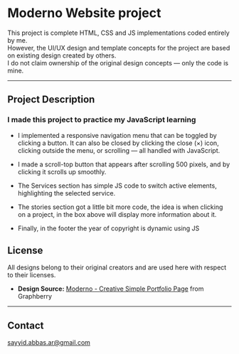 # Moderno Website project

This project is complete HTML, CSS and JS implementations coded entirely by me.  
However, the UI/UX design and template concepts for the project are based on existing design created by others.  
I do not claim ownership of the original design concepts — only the code is mine.

---

## Project Description
### I made this project to practice my JavaScript learning

- I implemented a responsive navigation menu that can be toggled by clicking a button. It can also be closed by clicking the close (×) icon, clicking outside the menu, or scrolling — all handled with JavaScript.

- I made a scroll-top button that appears after scrolling 500 pixels, and by clicking it scrolls up smoothly.

- The Services section has simple JS code to switch active elements, highlighting the selected service.

- The stories section got a little bit more code, the idea is when clicking on a project, in the box above will display more information about it.

- Finally, in the footer the year of copyright is dynamic using JS 

## License
All designs belong to their original creators and are used here with respect to their licenses.

- **Design Source:** [Moderno - Creative Simple Portfolio Page](https://www.graphberry.com/item/moderno-creative-simpleportfolio-page) from Graphberry
---

## Contact

sayyid.abbas.ar@gmail.com
